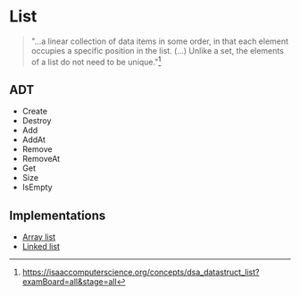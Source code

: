 # List

> "...a linear collection of data items in some order, in that each element occupies a specific position in the list. (...) Unlike a set, the elements of a list do not need to be unique."[^list_adt_definition]

## ADT

- Create
- Destroy
- Add
- AddAt
- Remove
- RemoveAt
- Get
- Size
- IsEmpty

## Implementations

- [Array list][arraylist_link]
- [Linked list][linkedlist_link]

[arraylist_link]: <./ArrayList>
[linkedlist_link]: <./LinkedList>

[^list_adt_definition]: https://isaaccomputerscience.org/concepts/dsa_datastruct_list?examBoard=all&stage=all
